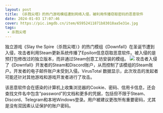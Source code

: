 ```yaml
---
layout: post
title: 《杀戮尖塔》的热门游戏模组遭到网络入侵，被利用传播窃取密码的恶意软件
date: 2024-01-03 17:07:46
cover: https://pic.imgdb.cn/item/65952411871b83018aa5e31e.jpg
tags:
 - 杀戮尖塔
---
```

独立游戏《Slay the Spire（杀戮尖塔）》的热门模组《Downfall》在圣诞节遭到入侵，攻击者利用Steam更新系统传播了Epsilon信息窃取恶意软件。被入侵的是预打包修改过的独立版本，而非通过Steam创意工坊安装的模组。
![](https://pic.imgdb.cn/item/65952411871b83018aa5e31e.jpg)
攻击者入侵了《Downfall》开发者的Steam和Discord账户，从而控制了该模组的Steam账户。开发者的电子邮件账户未受到入侵。VirusTotal 数据显示，此次攻击的发起者可能还针对其他游戏和游戏开发者进行了攻击。

该恶意软件会在感染的计算机上收集浏览器的Cookie、密码、信用卡信息，还会查找文件名中包含“password”的文档和更多的凭据，包括但不限于Steam、Discord、Telegram和本地Windows登录。用户被建议更改所有重要密码，尤其是没有双因素认证保护的账户密码。
